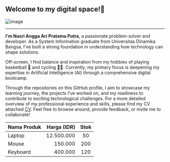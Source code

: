 ## Welcome to my digital space!📡

![image](https://github.com/Nasri-Angga-Ari-Pratama-Putra/portofolio-nasri-angga-ari-pratama-putra/blob/main/AI_1.png)

---

**I'm Nasri Angga Ari Pratama Putra**, a passionate problem-solver and developer. As a System Information graduate from Universitas Dinamika Bangsa, I've built a strong foundation in understanding how technology can shape solutions.

Off-screen, I find balance and inspiration from my hobbies of playing basketball 🏀 and cycling 🚴‍♂️. Currently, my primary focus is deepening my expertise in Artificial Intelligence (AI) through a comprehensive digital bootcamp.

Through the repositories on this GitHub profile, I aim to showcase my learning journey, the projects I've worked on, and my readiness to contribute to exciting technological challenges. For a more detailed overview of my professional experience and skills, please find my CV attached [CV](https://github.com/Nasri-Angga-Ari-Pratama-Putra/portofolio-nasri-angga-ari-pratama-putra/blob/main/CV-pdf/cv-nasri_angga_ari_pratama_putra%20(6).pdf). Feel free to browse around, provide feedback, or invite me to collaborate!


| Nama Produk | Harga (IDR) | Stok |
|:------------|------------:|:----:|
| Laptop      | 12.500.000  | 50   |
| Mouse       | 150.000     | 200  |
| Keyboard    | 400.000     | 120  |
